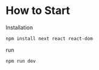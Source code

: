 # How to Start
Installation
```shell
npm install next react react-dom
```

run
```shell
npm run dev
```

